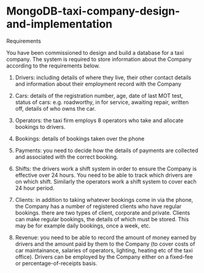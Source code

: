 # MongoDB-taxi-company-design-and-implementation

Requirements

You have been commissioned to design and build a database for a taxi company. The system is required to store information about the Company according to the requirements below.

1) Drivers: including details of where they live, their other contact details and information about  their employment record with the Company 

2) Cars: details of the registration number, age, date of last MOT test, status of cars: e.g. roadworthy, in for service, awaiting repair, written off,  details of who owns the car.

3) Operators: the taxi firm employs 8 operators who take and allocate bookings to drivers.

4) Bookings: details of bookings taken over the phone

5) Payments: you need to decide how the details of payments are collected and associated with the correct booking.

6) Shifts: the drivers work a shift system in order to ensure the Company is effective over 24 hours. You need to be able to track which drivers are on which shift. Similarly the operators work a shift system to cover each 24 hour period.
 
7)  Clients: in addition to taking whatever bookings come in via the phone, the Company has a number of registered clients who have regular bookings. there are two types of client, corporate and private. Clients can make regular bookings, the details of which must be stored. This may be for example daily bookings, once a week, etc.

8) Revenue: you need to be able to record the amount of money earned by drivers and the amount paid by them to the Company (to cover costs of car maintainance, salaries of operators, lighting, heating etc of the taxi office). Drivers can be employed by the Company either on a fixed-fee or percentage-of-receipts basis.
